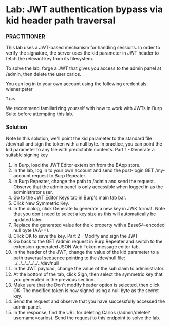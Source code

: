 # Lab: JWT authentication bypass via kid header path traversal

### PRACTITIONER


This lab uses a JWT-based mechanism for handling sessions. In order to verify the signature, the server uses the kid parameter in JWT header to fetch the relevant key from its filesystem.

To solve the lab, forge a JWT that gives you access to the admin panel at /admin, then delete the user carlos.

You can log in to your own account using the following credentials: wiener:peter

```
Tips
```
We recommend familiarizing yourself with how to work with JWTs in Burp Suite before attempting this lab.

### Solution

Note
In this solution, we'll point the kid parameter to the standard file /dev/null and sign the token with a null byte. In practice, you can point the kid parameter to any file with predictable contents.
Part 1 - Generate a suitable signing key
1.	In Burp, load the JWT Editor extension from the BApp store.
2.	In the lab, log in to your own account and send the post-login GET /my-account request to Burp Repeater.
3.	In Burp Repeater, change the path to /admin and send the request. Observe that the admin panel is only accessible when logged in as the administrator user.
4.	Go to the JWT Editor Keys tab in Burp's main tab bar.
5.	Click New Symmetric Key.
6.	In the dialog, click Generate to generate a new key in JWK format. Note that you don't need to select a key size as this will automatically be updated later.
7.	Replace the generated value for the k property with a Base64-encoded null byte (AA==).
8.	Click OK to save the key.
Part 2 - Modify and sign the JWT
1.	Go back to the GET /admin request in Burp Repeater and switch to the extension-generated JSON Web Token message editor tab.
2.	In the header of the JWT, change the value of the kid parameter to a path traversal sequence pointing to the /dev/null file:
../../../../../../../dev/null
3.	In the JWT payload, change the value of the sub claim to administrator.
4.	At the bottom of the tab, click Sign, then select the symmetric key that you generated in the previous section.
5.	Make sure that the Don't modify header option is selected, then click OK. The modified token is now signed using a null byte as the secret key.
6.	Send the request and observe that you have successfully accessed the admin panel.
7.	In the response, find the URL for deleting Carlos (/admin/delete?username=carlos). Send the request to this endpoint to solve the lab.

